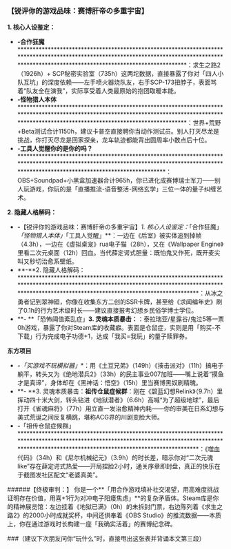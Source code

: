### 【锐评你的游戏品味：赛博肝帝の多重宇宙】

****1. 核心人设鉴定：****  
- **-**合作狂魔****************************************************************************************************************************************************************************************************：求生之路2（1926h）+ SCP秘密实验室（735h）这两坨数据，直接暴露了你对「四人小队互坑」的深度依赖——左手喷火器烧队友，右手SCP-173扭脖子，表面骂着“队友全在演我”，实际享受着人类最原始的抱团取暖本能。  
- **-**怪物猎人本体****************************************************************************************************************************************************************************************************：世界+荒野+Beta测试合计1150h，建议卡普空直接聘你当动作测试员。别人打灭尽龙是挑战，你打灭尽龙是回家探亲，龙车轨迹都能背出圆周率小数点后十位。  
- **-**工具人觉醒你的是你的吗？*********************************************************************************************************************************************************************************************：OBS+Soundpad+小黑盒加速器合计965h，你已进化成赛博瑞士军刀——别人玩游戏，你玩的是「直播推流-语音整活-网络玄学」三位一体的量子纠缠艺术。  

****2. 隐藏人格解码：****  
- **-**【锐评你的游戏品味：赛博肝帝の多重宇宙】*1. 核心人设鉴定：*「合作狂魔」*「怪物猎人本体」*「工具人觉醒」**：一边在《后室》被实体追到掉帧（4.3h），一边在《虚拟桌宠》rua电子猫（28h），又在《Wallpaper Engine》里看二次元桌面（12h）回血。当代薛定谔式胆量：既怕鬼又作死，既开麦尖叫又秒切治愈系壁纸。  
- **-**2. 隐藏人格解码：****************************************************************************************************************************************************************************************************：从冰之勇者记到翠神廻，你像在收集东方二创的SSR卡牌，甚至给《求闻编年史》刷了0.1h的行为艺术级时长——建议直接报考幻想乡民俗学博士学位。  
- **- **「恐怖阈值紊乱症」**3. 灵魂本质暴击：**：泰拉瑞亚/星露谷/鬼泣5等一票0h游戏，暴露了你对Steam库的收藏癖。表面是仓鼠症，实则是用「购买-不下载」行为完成电子功德+1，达成「我买=我玩」的量子赎罪券。  

****东方项目****  
- **-***「买游戏不玩模拟器」**：用《土豆兄弟》（149h）《揍击派对》（11h）搞电子躺平，转头又为《绝地潜兵2》（33h）的民主事业007加班——嘴上说着“摸鱼才是真谛”，身体却在《黑神话：悟空》（15h）里当赛博黑奴刷精魄。  
- **- **3. 灵魂本质暴击：**祖传仓鼠症候群**：刚在《碧蓝幻想Relink》（9.7h）里挥动四十米大剑，转头钻进《地狱潜者》（6.6h）高喊“为了超级地球”，最后打开《雀魂麻将》（77h）用立直一发治愈精神内耗——你的审美在日系幻想与美式荒诞之间反复横跳，堪称ACG界的川剧变脸大师。  
- **-**「祖传仓鼠症候群」****************************************************************************************************************************************************************************************************：《噬血代码》（34h）和《尼尔机械纪元》（3.9h）的时长差，暗示你对“二次元魂like”存在薛定谔式热爱——开局捏脸2小时，通关序章即封盘，真正的快乐在于截图发社区配文“老婆真美”。  

######【终极审判：】
你是一个**「用合作游戏填补社交渴望，用高难度挑战证明存在价值，用喜+1行为对冲电子阳痿焦虑」**的复杂矛盾体。Steam库是你的精神展览馆：左边挂着《地狱已满》（0h）的未拆封门票，右边陈列着《求生之路2》的2000小时成就奖杯，中间还供奉着《OBS Studio》的推流数据——本质上，你在通过游戏时长构建一座「我确实活着」的赛博纪念碑。  

###（建议下次朋友问你“玩什么”时，直接甩出这张表并背诵本文第三段）
